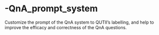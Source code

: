 # -QnA_prompt_system
Customize the prompt of the QnA system to QUTII’s labelling, and help to improve the efficacy and correctness of the QnA questions.
